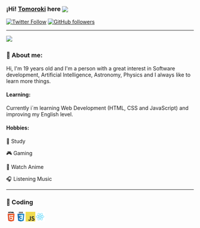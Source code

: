 ### ¡Hi! [Tomoroki][website] here <img  align="center" width="60" hight="150" src="https://media.giphy.com/media/gM5qFksULw54NMWyry/giphy.gif">

[![Twitter Follow](https://img.shields.io/twitter/follow/_Tomoroki_?color=%231DA1F2&label=Tomoroki&logo=twitter&style=for-the-badge)](https://twitter.com/_Tomoroki_) [![GitHub followers](https://img.shields.io/github/followers/Tomoroki?color=181717&label=Tomoroki&logo=github&style=for-the-badge)](https://github.com/Tomoroki)

---

<img width="1000" src="https://media.giphy.com/media/gUnRTJ0zqHJRe/giphy.gif">

</br>

### 💬 About me:

Hi, I'm 19 years old and I'm a person with a great interest in Software development, Artificial Intelligence, Astronomy, Physics and I always like to learn more things.

#### Learning:

Currently i´m learning Web Development (HTML, CSS and JavaScript) and improving my English level.

#### Hobbies:

📓 Study

🎮 Gaming

🌌 Watch Anime

🎧 Listening Music

---

### 🚀 Coding

<img align="left" alt="HTML5" width="26px" src="https://raw.githubusercontent.com/github/explore/80688e429a7d4ef2fca1e82350fe8e3517d3494d/topics/html/html.png" />
<img align="left" alt="CSS3" width="26px" src="https://raw.githubusercontent.com/github/explore/80688e429a7d4ef2fca1e82350fe8e3517d3494d/topics/css/css.png" />
<img align="left" alt="JavaScript" width="26px" src="https://raw.githubusercontent.com/github/explore/80688e429a7d4ef2fca1e82350fe8e3517d3494d/topics/javascript/javascript.png" />
<img align="left" alt="React" width="26px" src="https://raw.githubusercontent.com/github/explore/80688e429a7d4ef2fca1e82350fe8e3517d3494d/topics/react/react.png" />

<!-- LINKS -->

[website]: https://alejandro-webfreelancer.netlify.app/
